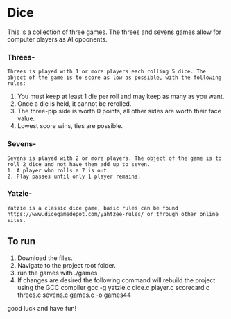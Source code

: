 # Dice
This is a collection of three games. The threes and sevens games allow for computer players as AI opponents. 
### Threes-
    Threes is played with 1 or more players each rolling 5 dice. The object of the game is to score as low as possible, with the following rules:
   1. You must keep at least 1 die per roll and may keep as many as you want.
   2. Once a die is held, it cannot be rerolled.
   3. The three-pip side is worth 0 points, all other sides are worth their face value.
   4. Lowest score wins, ties are possible.
### Sevens-
    Sevens is played with 2 or more players. The object of the game is to roll 2 dice and not have them add up to seven.
    1. A player who rolls a 7 is out.
    2. Play passes until only 1 player remains.
### Yatzie-
    Yatzie is a classic dice game, basic rules can be found https://www.dicegamedepot.com/yahtzee-rules/ or through other online sites.
    
## To run
1. Download the files.
2. Navigate to the project root folder.
3. run the games with ./games
4. If changes are desired the following command will rebuild the project using the GCC compiler gcc -g yatzie.c dice.c player.c scorecard.c threes.c sevens.c games.c -o games44

good luck and have fun!